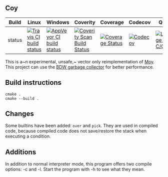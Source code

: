 Coy
---

Build|Linux|Windows|Coverity|Coverage|Codecov|Quality|Alerts
---|---|---|---|---|---|---|---
status|[![Travis CI build status](https://app.travis-ci.com/Wodan58/Coy.svg?branch=master)](https://app.travis-ci.com/Wodan58/Coy)|[![AppVeyor CI build status](https://ci.appveyor.com/api/projects/status/github/Wodan58/Coy?branch=master&svg=true)](https://ci.appveyor.com/project/Wodan58/Coy)|[![Coverity Scan Build Status](https://img.shields.io/coverity/scan/14634.svg)](https://scan.coverity.com/projects/wodan58-coy)|[![Coverage Status](https://coveralls.io/repos/github/Wodan58/Coy/badge.svg?branch=master)](https://coveralls.io/github/Wodan58/Coy?branch=master)|[![Codecov](https://codecov.io/gh/Wodan58/Coy/branch/master/graph/badge.svg)](https://codecov.io/gh/Wodan58/Coy)|[![Language grade: C/C++](https://img.shields.io/lgtm/grade/cpp/g/Wodan58/Coy.svg?logo=lgtm&logoWidth=18)](https://lgtm.com/projects/g/Wodan58/Coy/context:cpp)|[![Alerts](https://img.shields.io/lgtm/alerts/g/Wodan58/Coy.svg?logo=lgtm&logoWidth=18)](https://lgtm.com/projects/g/Wodan58/Coy/alerts)

This is a~n experimental, unsafe,~ vector only reimplementation of
[Moy](https://github.com/Wodan58/Moy). This project can use the
[BDW garbage collector](https://github.com/ivmai/bdwgc) for better performance.

Build instructions
------------------

    cmake .
    cmake --build .

Changes
-------

Some builtins have been added: `over` and `pick`. They are used in compiled
code, because compiled code does not save/restore the stack when executing a
condition.

Additions
---------

In addition to normal interpreter mode, this program offers two compile
options: -c and -l. Start the program with -h to see what they mean.
